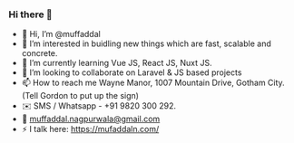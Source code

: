 ### Hi there 👋

- 👋 Hi, I’m @muffaddal
- 👀 I’m interested in buidling new things which are fast, scalable and concrete.
- 🌱 I’m currently learning Vue JS, React JS, Nuxt JS.
- 💞️ I’m looking to collaborate on Laravel & JS based projects
- 📫 How to reach me Wayne Manor, 1007 Mountain Drive, Gotham City. (Tell Gordon to put up the sign) 
- ✉️ SMS / Whatsapp - +91 9820 300 292.
- 📧 muffaddal.nagpurwala@gmail.com
- ⚡ I talk here: https://mufaddaln.com/

<!--
**muffaddal/muffaddal** is a ✨ _special_ ✨ repository because its `README.md` (this file) appears on your GitHub profile.

Here are some ideas to get you started:

- 🔭 I’m currently working on ...
- 🌱 I’m currently learning ...
- 👯 I’m looking to collaborate on ...
- 🤔 I’m looking for help with ...
- 💬 Ask me about ...
- 📫 How to reach me: ...
- 😄 Pronouns: ...
- ⚡ Fun fact: ...
-->
